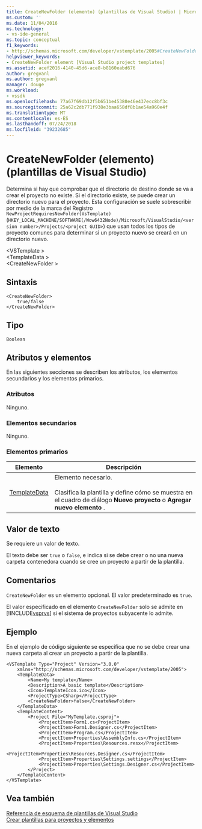 ```yaml
---
title: CreateNewFolder (elemento) (plantillas de Visual Studio) | Microsoft Docs
ms.custom: ''
ms.date: 11/04/2016
ms.technology:
- vs-ide-general
ms.topic: conceptual
f1_keywords:
- http://schemas.microsoft.com/developer/vstemplate/2005#CreateNewFolder
helpviewer_keywords:
- CreateNewFolder element [Visual Studio project templates]
ms.assetid: acef2016-4140-45d6-ace8-b8160eabd676
author: gregvanl
ms.author: gregvanl
manager: douge
ms.workload:
- vssdk
ms.openlocfilehash: 77a67f69db12f5b651be45380e46e437ecc8bf3c
ms.sourcegitcommit: 25a62c2db771f938e3baa658df8b1ae54a960e4f
ms.translationtype: MT
ms.contentlocale: es-ES
ms.lasthandoff: 07/24/2018
ms.locfileid: "39232685"
---
```

# <a name="createnewfolder-element-visual-studio-templates"></a>CreateNewFolder (elemento) (plantillas de Visual Studio)
Determina si hay que comprobar que el directorio de destino donde se va a crear el proyecto no existe. Si el directorio existe, se puede crear un directorio nuevo para el proyecto. Esta configuración se suele sobrescribir por medio de la marca del Registro `NewProjectRequiresNewFolder(VsTemplate)` (`HKEY_LOCAL_MACHINE/SOFTWARE(/Wow6432Node)/Microsoft/VisualStudio/<version number>/Projects/<project GUID>`) que usan todos los tipos de proyecto comunes para determinar si un proyecto nuevo se creará en un directorio nuevo.  
  
 \<VSTemplate >  
 \<TemplateData >  
 \<CreateNewFolder >  
  
## <a name="syntax"></a>Sintaxis  
  
```  
<CreateNewFolder>  
    true/false  
</CreateNewFolder>  
```  
  
## <a name="type"></a>Tipo  
 `Boolean`  
  
## <a name="attributes-and-elements"></a>Atributos y elementos  
 En las siguientes secciones se describen los atributos, los elementos secundarios y los elementos primarios.  
  
### <a name="attributes"></a>Atributos  
 Ninguno.  
  
### <a name="child-elements"></a>Elementos secundarios  
 Ninguno.  
  
### <a name="parent-elements"></a>Elementos primarios  
  
|Elemento|Descripción|  
|-------------|-----------------|  
|[TemplateData](../extensibility/templatedata-element-visual-studio-templates.md)|Elemento necesario.<br /><br /> Clasifica la plantilla y define cómo se muestra en el cuadro de diálogo **Nuevo proyecto** o **Agregar nuevo elemento** .|  
  
## <a name="text-value"></a>Valor de texto  
 Se requiere un valor de texto.  
  
 El texto debe ser `true` o `false`, e indica si se debe crear o no una nueva carpeta contenedora cuando se cree un proyecto a partir de la plantilla.  
  
## <a name="remarks"></a>Comentarios  
 `CreateNewFolder` es un elemento opcional. El valor predeterminado es `true`.  
  
 El valor especificado en el elemento `CreateNewFolder` solo se admite en [!INCLUDE[vsprvs](../code-quality/includes/vsprvs_md.md)] si el sistema de proyectos subyacente lo admite.  
  
## <a name="example"></a>Ejemplo  
 En el ejemplo de código siguiente se especifica que no se debe crear una nueva carpeta al crear un proyecto a partir de la plantilla.  
  
```  
<VSTemplate Type="Project" Version="3.0.0"  
    xmlns="http://schemas.microsoft.com/developer/vstemplate/2005">  
    <TemplateData>  
        <Name>My template</Name>  
        <Description>A basic template</Description>  
        <Icon>TemplateIcon.ico</Icon>  
        <ProjectType>CSharp</ProjectType>  
        <CreateNewFolder>false</CreateNewFolder>  
    </TemplateData>  
    <TemplateContent>  
        <Project File="MyTemplate.csproj">  
            <ProjectItem>Form1.cs<ProjectItem>  
            <ProjectItem>Form1.Designer.cs</ProjectItem>  
            <ProjectItem>Program.cs</ProjectItem>  
            <ProjectItem>Properties\AssemblyInfo.cs</ProjectItem>  
            <ProjectItem>Properties\Resources.resx</ProjectItem>  
            <ProjectItem>Properties\Resources.Designer.cs</ProjectItem>  
            <ProjectItem>Properties\Settings.settings</ProjectItem>  
            <ProjectItem>Properties\Settings.Designer.cs</ProjectItem>  
        </Project>  
    </TemplateContent>  
</VSTemplate>  
```  
  
## <a name="see-also"></a>Vea también  
 [Referencia de esquema de plantillas de Visual Studio](../extensibility/visual-studio-template-schema-reference.md)   
 [Crear plantillas para proyectos y elementos](../ide/creating-project-and-item-templates.md)